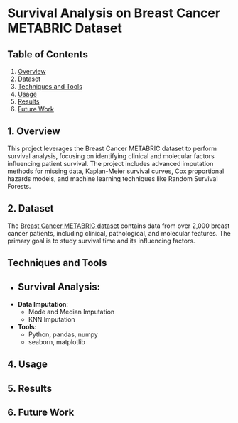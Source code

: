 # Survival Analysis on Breast Cancer METABRIC Dataset


## Table of Contents
1. [Overview](#overview)
2. [Dataset](#dataset)
3. [Techniques and Tools](#techniques-and-tools)
4. [Usage](#usage)
5. [Results](#results)
6. [Future Work](#future-work)


## **1. Overview**
This project leverages the Breast Cancer METABRIC dataset to perform survival analysis, focusing on identifying clinical and molecular factors influencing patient survival. The project includes advanced imputation methods for missing data, Kaplan-Meier survival curves, Cox proportional hazards models, and machine learning techniques like Random Survival Forests.


## **2. Dataset**
The [Breast Cancer METABRIC dataset](https://www.kaggle.com/datasets/gunesevitan/breast-cancer-metabric) contains data from over 2,000 breast cancer patients, including clinical, pathological, and molecular features. The primary goal is to study survival time and its influencing factors.


## Techniques and Tools
- **Survival Analysis**:
  - 
- **Data Imputation**:
  - Mode and Median Imputation
  - KNN Imputation
- **Tools**:
  - Python, pandas, numpy
  - seaborn, matplotlib


## **4. Usage**
<!--1. Load and preprocess the dataset using `load_and_preprocess.ipynb`.
2. Perform survival analysis using `survival_analysis.ipynb`.
3. Visualize results (e.g., Kaplan-Meier curves) in the notebook.
4. Use the provided scripts for batch processing or reproducible workflows.-->


## **5. Results**



## **6. Future Work**
